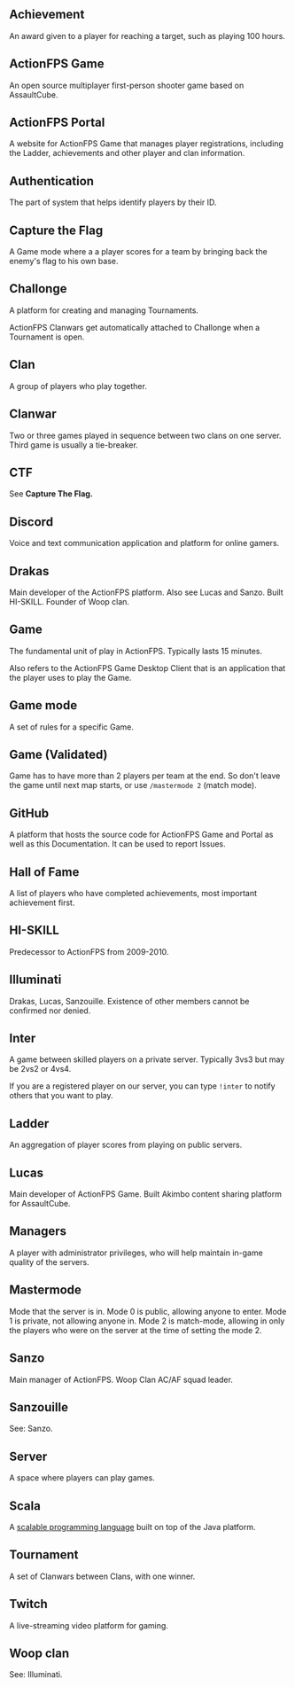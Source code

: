 ## Achievement

An award given to a player for reaching a target, such as playing 100 hours.

## ActionFPS Game

An open source multiplayer first-person shooter game based on AssaultCube.

## ActionFPS Portal

A website for ActionFPS Game that manages player registrations, including the Ladder, achievements and other player and clan information.

## Authentication

The part of system that helps identify players by their ID.

## Capture the Flag

A Game mode where a a player scores for a team by bringing back the enemy's flag to his own base.

## Challonge

A platform for creating and managing Tournaments.

ActionFPS Clanwars get automatically attached to Challonge when a Tournament is open.

## Clan

A group of players who play together.

## Clanwar

Two or three games played in sequence between two clans on one server. Third game is usually a tie-breaker.

## CTF

See **Capture The Flag.**

## Discord

Voice and text communication application and platform for online gamers.

## Drakas

Main developer of the ActionFPS platform. Also see Lucas and Sanzo. Built HI-SKILL. Founder of Woop clan.

## Game

The fundamental unit of play in ActionFPS. Typically lasts 15 minutes.

Also refers to the ActionFPS Game Desktop Client that is an application that the player uses to play the Game.

## Game mode

A set of rules for a specific Game.

## Game \(Validated\)

Game has to have more than 2 players per team at the end. So don't leave the game until next map starts, or use `/mastermode 2` \(match mode\).

## GitHub

A platform that hosts the source code for ActionFPS Game and Portal as well as this Documentation. It can be used to report Issues.

## Hall of Fame

A list of players who have completed achievements, most important achievement first.

## HI-SKILL

Predecessor to ActionFPS from 2009-2010.

## Illuminati

Drakas, Lucas, Sanzouille. Existence of other members cannot be confirmed nor denied.

## Inter

A game between skilled players on a private server. Typically 3vs3 but may be 2vs2 or 4vs4.

If you are a registered player on our server, you can type `!inter` to notify others that you want to play.

## Ladder

An aggregation of player scores from playing on public servers.

## Lucas

Main developer of ActionFPS Game. Built Akimbo content sharing platform for AssaultCube.

## Managers

A player with administrator privileges, who will help maintain in-game quality of the servers.

## Mastermode

Mode that the server is in. Mode 0 is public, allowing anyone to enter. Mode 1 is private, not allowing anyone in. Mode 2 is match-mode, allowing in only the players who were on the server at the time of setting the mode 2.

## Sanzo

Main manager of ActionFPS. Woop Clan AC/AF squad leader.

## Sanzouille

See: Sanzo.

## Server

A space where players can play games.

## Scala

A [scalable programming language](http://scala-lang.org) built on top of the Java platform.

## Tournament

A set of Clanwars between Clans, with one winner.

## Twitch

A live-streaming video platform for gaming.

## Woop clan

See: Illuminati.

